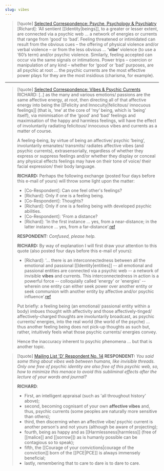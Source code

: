 ```yaml
---
slug: vibes
---
```


> [!quote] [Selected Correspondence: Psyche, Psychology & Psychiatry](http://www.actualfreedom.com.au/richard/selectedcorrespondence/sc-psyche.htm)
> [Richard]: ‘All sentient [[Identity|beings]], to a greater or lesser extent, are connected via a psychic web ... a network of energies or currents that range from ‘good’ to ‘bad’. Feeling threatened or intimidated can result from the obvious cues – the offering of physical violence and/or verbal violence – or from the less obvious ... **‘vibe’** violence (to use a ‘60’s term) and/or psychic violence. Similarly, feeling accepted can occur via the same signals or intimations. Power trips – coercion or manipulation of any kind – whether for ‘good’ or ‘bad’ purposes, are all psychic at root ... the psychic currents are the most effective power plays for they are the most insidious (charisma, for example).
> 
---

> [!quote] [Selected Correspondence: Vibes & Psychic Currents](http://actualfreedom.com.au/richard/selectedcorrespondence/sc-vibes.htm)
> RICHARD: [..] as the many and various emotions/ passions are the same affective energy, at root, then directing all of that affective energy into being the [[Felicity and Innocuity|felicitous/ innocuous feelings]] (that is, ‘me’ at the core of ‘my’ being, which is ‘being’ itself), via minimisation of the ‘good’ and ‘bad’ feelings and maximisation of the happy and harmless feelings, will have the effect of involuntarily radiating felicitous/ innocuous vibes and currents as a matter of course.
> 
> A feeling-being, by virtue of being an affective/ psychic ‘being’, involuntarily emanates/ transmits/ radiates affective vibes (and psychic currents), extrasensorially, regardless of whether they express or suppress feelings and/or whether they display or conceal any physical effects feelings may have on their tone of voice/ their facial expression/ their body language.
> 
> 
> **RICHARD:** Perhaps the following exchange (posted four days before this e-mail of yours) will throw some light upon the matter:
> 
> - [Co-Respondent]: Can one feel other's feelings?
> - [Richard]: Only if one is a feeling being.
> - [Co-Respondent]\: Thoughts?
> - [Richard]: Only if one is a feeling being with developed psychic abilities.
> - [Co-Respondent]: 'From a distance?
> - [Richard]: 'In the first instance ... yes, from a near-distance; in the latter instance ... yes, from a far-distance'.[ref](http://www.actualfreedom.com.au/richard/listafcorrespondence/listaf115.htm#10Jun06)
> 
> **RESPONDENT:** *Confused, please help.*
> 
> **RICHARD:** By way of explanation I will first draw your attention to this quote (also posted four days before this e-mail of yours):
> 
> - [Richard]: '... there is an interconnectedness between all the emotional and passional [[Identity|entities]] -- all emotional and passional entities are connected via a psychic web -- a network of invisible **vibes** and currents. This interconnectedness in action is a powerful force -- colloquially called 'energy' or 'energies' -- wherein one entity can either seek power over another entity or seek communion with another entity by affective and/or psychic influence'.[ref](http://www.actualfreedom.com.au/richard/listafcorrespondence/listaf27b.htm#vibes)
> 
> Put briefly: a feeling being (an emotional/ passional entity within a body) imbues thought with affectivity and those affectively-tinged/ affectively-charged thoughts are involuntarily broadcast, as psychic currents/ energies, into the real world (the world of the psyche) ... thus another feeling being does not pick-up thoughts as such but, rather, intuitively feels what those psychic currents/ energies convey.
> 
> Hence the inaccuracy inherent to psychic phenomena ... but that is another topic.


> [!quote] [Mailing List 'D' Respondent No. 14](http://www.actualfreedom.com.au/richard/listdcorrespondence/listd14a.htm#09Nov09)
> **RESPONDENT:** *You said some thing about vibes web between humans, like invisible threads. Only one free of psychic identity are also free of this psychic web, so, how to minimize this menace to avoid this subliminal effects after the lecture of your words and journal?*
> 
> **RICHARD**: 
> - First, an intelligent appraisal (such as 'all throughout history' above); 
> - second, becoming cognisant of your own **affective vibes** and, thus, psychic currents (some peoples are naturally more sensitive than others); 
> - third, then discerning when an affective vibe/ psychic current is another person's and not yours (although be aware of projecting); 
> - fourth, being as happy and as [[Harmlessness|harmless]] (free of [[malice]] and [[sorrow]]) as is humanly possible can be contagious so to speak); 
> - fifth, the [[Courage of your convictions|courage of the conviction]] born of the [[PCE|PCE]] is always immensely beneficial; 
> - lastly, remembering that to care to dare is to dare to care.
> 